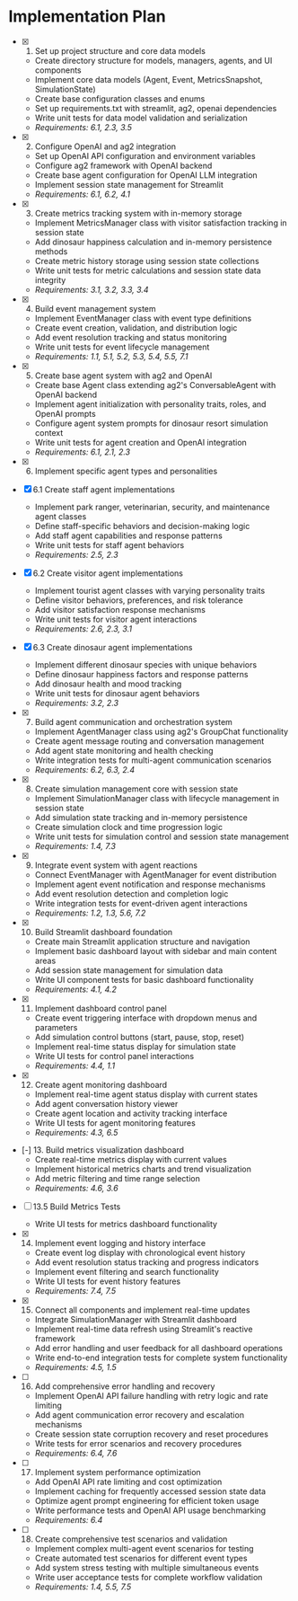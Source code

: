# Implementation Plan

- [x] 1. Set up project structure and core data models
  - Create directory structure for models, managers, agents, and UI components
  - Implement core data models (Agent, Event, MetricsSnapshot, SimulationState)
  - Create base configuration classes and enums
  - Set up requirements.txt with streamlit, ag2, openai dependencies
  - Write unit tests for data model validation and serialization
  - _Requirements: 6.1, 2.3, 3.5_

- [x] 2. Configure OpenAI and ag2 integration
  - Set up OpenAI API configuration and environment variables
  - Configure ag2 framework with OpenAI backend
  - Create base agent configuration for OpenAI LLM integration
  - Implement session state management for Streamlit
  - _Requirements: 6.1, 6.2, 4.1_

- [x] 3. Create metrics tracking system with in-memory storage
  - Implement MetricsManager class with visitor satisfaction tracking in session state
  - Add dinosaur happiness calculation and in-memory persistence methods
  - Create metric history storage using session state collections
  - Write unit tests for metric calculations and session state data integrity
  - _Requirements: 3.1, 3.2, 3.3, 3.4_

- [x] 4. Build event management system
  - Implement EventManager class with event type definitions
  - Create event creation, validation, and distribution logic
  - Add event resolution tracking and status monitoring
  - Write unit tests for event lifecycle management
  - _Requirements: 1.1, 5.1, 5.2, 5.3, 5.4, 5.5, 7.1_

- [x] 5. Create base agent system with ag2 and OpenAI
  - Create base Agent class extending ag2's ConversableAgent with OpenAI backend
  - Implement agent initialization with personality traits, roles, and OpenAI prompts
  - Configure agent system prompts for dinosaur resort simulation context
  - Write unit tests for agent creation and OpenAI integration
  - _Requirements: 6.1, 2.1, 2.3_

- [x] 6. Implement specific agent types and personalities
- [x] 6.1 Create staff agent implementations
  - Implement park ranger, veterinarian, security, and maintenance agent classes
  - Define staff-specific behaviors and decision-making logic
  - Add staff agent capabilities and response patterns
  - Write unit tests for staff agent behaviors
  - _Requirements: 2.5, 2.3_

- [x] 6.2 Create visitor agent implementations
  - Implement tourist agent classes with varying personality traits
  - Define visitor behaviors, preferences, and risk tolerance
  - Add visitor satisfaction response mechanisms
  - Write unit tests for visitor agent interactions
  - _Requirements: 2.6, 2.3, 3.1_

- [x] 6.3 Create dinosaur agent implementations
  - Implement different dinosaur species with unique behaviors
  - Define dinosaur happiness factors and response patterns
  - Add dinosaur health and mood tracking
  - Write unit tests for dinosaur agent behaviors
  - _Requirements: 3.2, 2.3_

- [x] 7. Build agent communication and orchestration system
  - Implement AgentManager class using ag2's GroupChat functionality
  - Create agent message routing and conversation management
  - Add agent state monitoring and health checking
  - Write integration tests for multi-agent communication scenarios
  - _Requirements: 6.2, 6.3, 2.4_

- [x] 8. Create simulation management core with session state
  - Implement SimulationManager class with lifecycle management in session state
  - Add simulation state tracking and in-memory persistence
  - Create simulation clock and time progression logic
  - Write unit tests for simulation control and session state management
  - _Requirements: 1.4, 7.3_

- [x] 9. Integrate event system with agent reactions
  - Connect EventManager with AgentManager for event distribution
  - Implement agent event notification and response mechanisms
  - Add event resolution detection and completion logic
  - Write integration tests for event-driven agent interactions
  - _Requirements: 1.2, 1.3, 5.6, 7.2_

- [x] 10. Build Streamlit dashboard foundation
  - Create main Streamlit application structure and navigation
  - Implement basic dashboard layout with sidebar and main content areas
  - Add session state management for simulation data
  - Write UI component tests for basic dashboard functionality
  - _Requirements: 4.1, 4.2_

- [x] 11. Implement dashboard control panel
  - Create event triggering interface with dropdown menus and parameters
  - Add simulation control buttons (start, pause, stop, reset)
  - Implement real-time status display for simulation state
  - Write UI tests for control panel interactions
  - _Requirements: 4.4, 1.1_

- [x] 12. Create agent monitoring dashboard
  - Implement real-time agent status display with current states
  - Add agent conversation history viewer
  - Create agent location and activity tracking interface
  - Write UI tests for agent monitoring features
  - _Requirements: 4.3, 6.5_

- [-] 13. Build metrics visualization dashboard
  - Create real-time metrics display with current values
  - Implement historical metrics charts and trend visualization
  - Add metric filtering and time range selection
  - _Requirements: 4.6, 3.6_

- [ ] 13.5 Build Metrics Tests
  - Write UI tests for metrics dashboard functionality

- [x] 14. Implement event logging and history interface
  - Create event log display with chronological event history
  - Add event resolution status tracking and progress indicators
  - Implement event filtering and search functionality
  - Write UI tests for event history features
  - _Requirements: 7.4, 7.5_

- [x] 15. Connect all components and implement real-time updates
  - Integrate SimulationManager with Streamlit dashboard
  - Implement real-time data refresh using Streamlit's reactive framework
  - Add error handling and user feedback for all dashboard operations
  - Write end-to-end integration tests for complete system functionality
  - _Requirements: 4.5, 1.5_

- [ ] 16. Add comprehensive error handling and recovery
  - Implement OpenAI API failure handling with retry logic and rate limiting
  - Add agent communication error recovery and escalation mechanisms
  - Create session state corruption recovery and reset procedures
  - Write tests for error scenarios and recovery procedures
  - _Requirements: 6.4, 7.6_

- [ ] 17. Implement system performance optimization
  - Add OpenAI API rate limiting and cost optimization
  - Implement caching for frequently accessed session state data
  - Optimize agent prompt engineering for efficient token usage
  - Write performance tests and OpenAI API usage benchmarking
  - _Requirements: 6.4_

- [ ] 18. Create comprehensive test scenarios and validation
  - Implement complex multi-agent event scenarios for testing
  - Create automated test scenarios for different event types
  - Add system stress testing with multiple simultaneous events
  - Write user acceptance tests for complete workflow validation
  - _Requirements: 1.4, 5.5, 7.5_